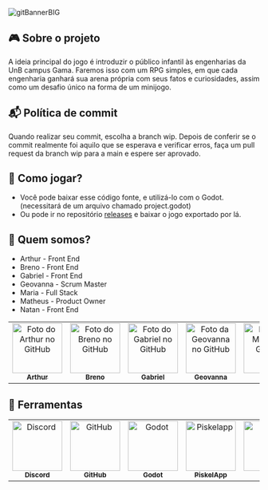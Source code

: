 ![gitBannerBIG](https://user-images.githubusercontent.com/53947083/136849261-510b42bb-b355-414e-afc2-86fa2629cda0.png)

## 🎮 Sobre o projeto
A ideia principal do jogo é introduzir o público infantil às engenharias da UnB campus Gama. Faremos isso com um RPG simples, em que cada engenharia ganhará sua arena própria com seus fatos e curiosidades, assim como um desafio único na forma de um minijogo.
## 📬 Política de commit
Quando realizar seu commit, escolha a branch wip. Depois de conferir se o commit realmente foi aquilo que se esperava e verificar erros, faça um pull request da branch wip para a main e espere ser aprovado.
## 🚀 Como jogar?
- Você pode baixar esse código fonte, e utilizá-lo com o Godot. (necessitará de um arquivo chamado project.godot)
- Ou pode ir no repositório [releases](https://github.com/engventure/releases) e baixar o jogo exportado por lá.
## 🤝 Quem somos?
- Arthur - Front End
- Breno - Front End
- Gabriel - Front End
- Geovanna - Scrum Master
- Maria - Full Stack
- Matheus - Product Owner
- Natan - Front End
<table>
  <tr>
    <td align="center">
      <a href="#">
        <img src="https://avatars.githubusercontent.com/u/87656157?v=4" width="100px;" alt="Foto do Arthur no GitHub"/><br>
        <sub>
          <b>Arthur</b>
        </sub>
      </a>
    </td>
    <td align="center">
      <a href="#">
        <img src="https://avatars.githubusercontent.com/u/81342329?v=4" width="100px;" alt="Foto do Breno no GitHub"/><br>
        <sub>
          <b>Breno</b>
        </sub>
      </a>
    </td>
    <td align="center">
      <a href="#">
        <img src="https://avatars.githubusercontent.com/u/88348712?v=4" width="100px;" alt="Foto do Gabriel no GitHub"/><br>
        <sub>
          <b>Gabriel</b>
        </sub>
      </a>
    </td>
    <td align="center">
      <a href="#">
        <img src="https://avatars.githubusercontent.com/u/88348637?v=4" width="100px;" alt="Foto da Geovanna no GitHub"/><br>
        <sub>
          <b>Geovanna</b>
        </sub>
      </a>
    </td>
    <td align="center">
      <a href="#">
        <img src="https://avatars.githubusercontent.com/u/87709987?v=4" width="100px;" alt="Foto da Maria no GitHub"/><br>
        <sub>
          <b>Maria</b>
        </sub>
      </a>
    </td>
    <td align="center">
      <a href="#">
        <img src="https://avatars.githubusercontent.com/u/53947083?v=4" width="100px;" alt="Foto do Matheus no GitHub"/><br>
        <sub>
          <b>Matheus</b>
        </sub>
      </a>
    </td>
    <td align="center">
      <a href="#">
        <img src="https://avatars.githubusercontent.com/u/58113823?v=4" width="100px;" alt="Foto do Natan no GitHub"/><br>
        <sub>
          <b>Natan</b>
        </sub>
      </a>
    </td>
  </tr>
</table>

## 🧰 Ferramentas

<table>
  <tr>
    <td align="center">
      <a href="#">
        <img src="https://discord.com/assets/2d20a45d79110dc5bf947137e9d99b66.svg" width="100px;" alt="Discord"/><br>
        <sub>
          <b>Discord</b>
        </sub>
      </a>
    </td>
    <td align="center">
      <a href="#">
        <img src="https://github.githubassets.com/images/modules/logos_page/GitHub-Mark.png" width="100px;" alt="GitHub"/><br>
        <sub>
          <b>GitHub</b>
        </sub>
      </a>
    </td>
    <td align="center">
      <a href="#">
        <img src="https://godotengine.org/themes/godotengine/assets/press/icon_monochrome_dark.png" width="100px;" alt="Godot"/><br>
        <sub>
          <b>Godot</b>
        </sub>
      </a>
    </td>
    <td align="center">
      <a href="#">
        <img src="https://www.piskelapp.com/static/resources/logo_transparent_small_compact.png" width="100px;" alt="Piskelapp"/><br>
        <sub>
          <b>PiskelApp</b>
        </sub>
      </a>
    </td>
    <td align="center">
      <a href="#">
        <img src="https://www.gimp.org/images/frontpage/wilber-big.png" width="100px;" alt="GIMP"/><br>
        <sub>
          <b>GIMP</b>
        </sub>
      </a>
    </td>
  </tr>
</table>
